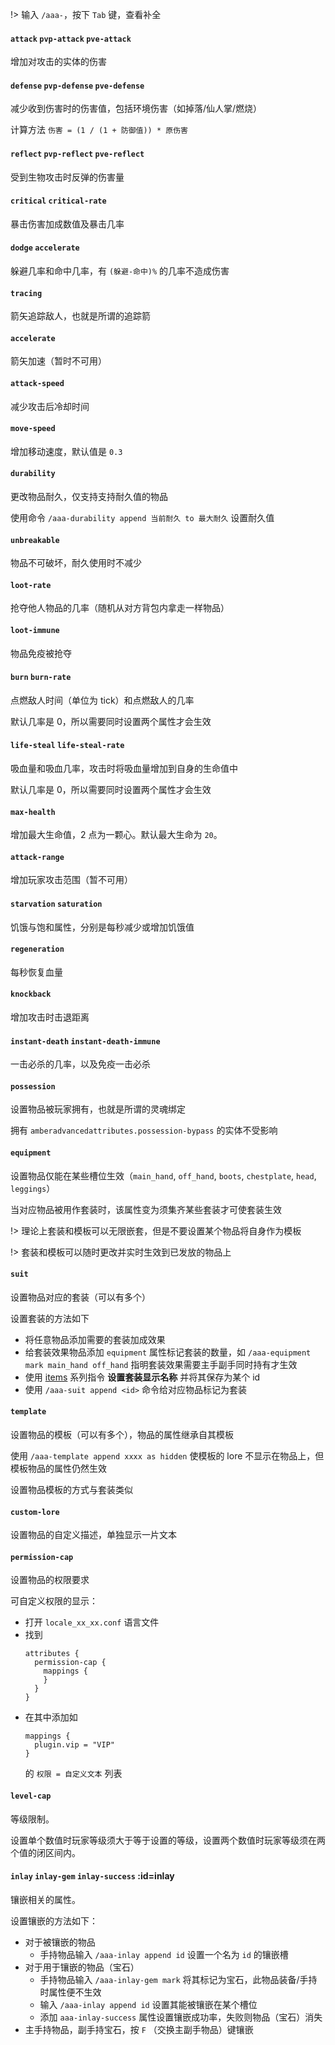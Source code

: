 
!> 输入 `/aaa-`，按下 `Tab` 键，查看补全

#### `attack` `pvp-attack` `pve-attack`

增加对攻击的实体的伤害

#### `defense` `pvp-defense` `pve-defense`

减少收到伤害时的伤害值，包括环境伤害（如掉落/仙人掌/燃烧）

计算方法 `伤害 = (1 / (1 + 防御值)) * 原伤害`

#### `reflect` `pvp-reflect` `pve-reflect`

受到生物攻击时反弹的伤害量

#### `critical` `critical-rate`

暴击伤害加成数值及暴击几率

#### `dodge` `accelerate`

躲避几率和命中几率，有 `(躲避-命中)%` 的几率不造成伤害

#### `tracing`

箭矢追踪敌人，也就是所谓的追踪箭

#### `accelerate`

箭矢加速（暂时不可用）

#### `attack-speed`

减少攻击后冷却时间

#### `move-speed`

增加移动速度，默认值是 `0.3`

#### `durability`

更改物品耐久，仅支持支持耐久值的物品

使用命令 `/aaa-durability append 当前耐久 to 最大耐久` 设置耐久值

#### `unbreakable`

物品不可破坏，耐久使用时不减少

#### `loot-rate`

抢夺他人物品的几率（随机从对方背包内拿走一样物品）

#### `loot-immune`

物品免疫被抢夺

#### `burn` `burn-rate`

点燃敌人时间（单位为 tick）和点燃敌人的几率

默认几率是 0，所以需要同时设置两个属性才会生效

#### `life-steal` `life-steal-rate`

吸血量和吸血几率，攻击时将吸血量增加到自身的生命值中

默认几率是 0，所以需要同时设置两个属性才会生效

#### `max-health`

增加最大生命值，2 点为一颗心。默认最大生命为 `20`。

#### `attack-range`

增加玩家攻击范围（暂不可用）

#### `starvation` `saturation`

饥饿与饱和属性，分别是每秒减少或增加饥饿值

#### `regeneration`

每秒恢复血量

#### `knockback`

增加攻击时击退距离

#### `instant-death` `instant-death-immune`

一击必杀的几率，以及免疫一击必杀

#### `possession`

设置物品被玩家拥有，也就是所谓的灵魂绑定

拥有 `amberadvancedattributes.possession-bypass` 的实体不受影响

#### `equipment`

设置物品仅能在某些槽位生效（`main_hand`, `off_hand`, `boots`, `chestplate`, `head`, `leggings`）

当对应物品被用作套装时，该属性变为须集齐某些套装才可使套装生效

!> 理论上套装和模板可以无限嵌套，但是不要设置某个物品将自身作为模板

!> 套装和模板可以随时更改并实时生效到已发放的物品上

#### `suit`

设置物品对应的套装（可以有多个）

设置套装的方法如下
* 将任意物品添加需要的套装加成效果
* 给套装效果物品添加 `equipment` 属性标记套装的数量，如 `/aaa-equipment mark main_hand off_hand` 指明套装效果需要主手副手同时持有才生效
* 使用 [items](/zh-cn/commands.md#items) 系列指令 **设置套装显示名称** 并将其保存为某个 id
* 使用 `/aaa-suit append <id>` 命令给对应物品标记为套装

#### `template`

设置物品的模板（可以有多个），物品的属性继承自其模板

使用 `/aaa-template append xxxx as hidden` 使模板的 lore 不显示在物品上，但模板物品的属性仍然生效

设置物品模板的方式与套装类似

#### `custom-lore`

设置物品的自定义描述，单独显示一片文本

#### `permission-cap`

设置物品的权限要求

可自定义权限的显示：

* 打开 `locale_xx_xx.conf` 语言文件
* 找到 
    ```hocon
    attributes {
      permission-cap {
        mappings {
        }
      }
    }
    ```
* 在其中添加如
    ```hocon
    mappings {
      plugin.vip = "VIP"
    }
    ```
  的 `权限 = 自定义文本` 列表

#### `level-cap`

等级限制。

设置单个数值时玩家等级须大于等于设置的等级，设置两个数值时玩家等级须在两个值的闭区间内。

#### `inlay` `inlay-gem` `inlay-success` :id=inlay

镶嵌相关的属性。

设置镶嵌的方法如下：

* 对于被镶嵌的物品
    * 手持物品输入 `/aaa-inlay append id` 设置一个名为 `id` 的镶嵌槽
* 对于用于镶嵌的物品（宝石）
    * 手持物品输入 `/aaa-inlay-gem mark` 将其标记为宝石，此物品装备/手持时属性便不生效
    * 输入 `/aaa-inlay append id` 设置其能被镶嵌在某个槽位
    * 添加 `aaa-inlay-success` 属性设置镶嵌成功率，失败则物品（宝石）消失
* 主手持物品，副手持宝石，按 `F` （交换主副手物品）键镶嵌

